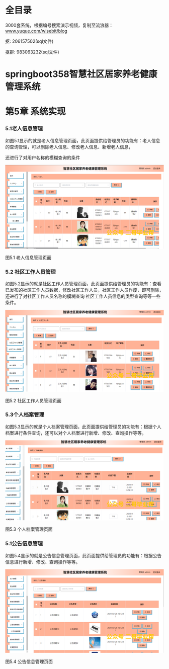# 全目录

3000套系统，根据编号搜索演示视频，复制至流浪器：www.yuque.com/wisebit/blog


<p>抠: 206157502(sql文件)</p>
<p>抠群: 983063232(sql文件)</p>


# springboot358智慧社区居家养老健康管理系统
# 第5章 系统实现
### 5.1老人信息管理
如图5.1显示的就是老人信息管理页面，此页面提供给管理员的功能有：老人信息的查询管理，可以删除老人信息、修改老人信息、新增老人信息，

还进行了对用户名称的模糊查询的条件

![](/md/blog.014.png)

图5.1 老人信息管理页面
### 5.2 社区工作人员管理
如图5.2显示的就是社区工作人员管理页面，此页面提供给管理员的功能有：查看已发布的社区工作人员数据，修改社区工作人员，社区工作人员作废，即可删除，还进行了对社区工作人员名称的模糊查询 社区工作人员信息的类型查询等等一些条件。

![](/md/blog.015.png)


图5.2 社区工作人员管理页面
### 5.3个人档案管理
如图5.3显示的就是个人档案管理页面，此页面提供给管理员的功能有：根据个人档案进行条件查询，还可以对个人档案进行新增、修改、查询操作等等。

![](/md/blog.016.png)


图5.3 个人档案管理页面
### 5.1公告信息管理
如图5.4显示的就是公告信息管理页面，此页面提供给管理员的功能有：根据公告信息进行新增、修改、查询操作等等。

![](/md/blog.017.png)


图5.4 公告信息管理页面
